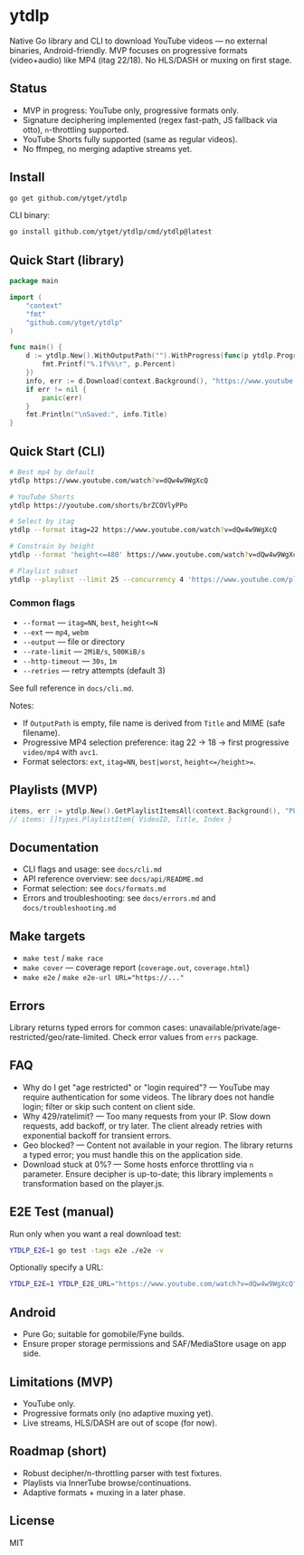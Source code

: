 # ytdlp

Native Go library and CLI to download YouTube videos — no external binaries, Android-friendly. MVP focuses on progressive formats (video+audio) like MP4 (itag 22/18). No HLS/DASH or muxing on first stage.

## Status
- MVP in progress: YouTube only, progressive formats only.
- Signature deciphering implemented (regex fast-path, JS fallback via otto), `n`-throttling supported.
- YouTube Shorts fully supported (same as regular videos).
- No ffmpeg, no merging adaptive streams yet.

## Install
```bash
go get github.com/ytget/ytdlp
```

CLI binary:
```bash
go install github.com/ytget/ytdlp/cmd/ytdlp@latest
```

## Quick Start (library)
```go
package main

import (
	"context"
	"fmt"
	"github.com/ytget/ytdlp"
)

func main() {
	d := ytdlp.New().WithOutputPath("").WithProgress(func(p ytdlp.Progress) {
		fmt.Printf("%.1f%%\r", p.Percent)
	})
	info, err := d.Download(context.Background(), "https://www.youtube.com/watch?v=dQw4w9WgXcQ")
	if err != nil {
		panic(err)
	}
	fmt.Println("\nSaved:", info.Title)
}
```

## Quick Start (CLI)
```bash
# Best mp4 by default
ytdlp https://www.youtube.com/watch?v=dQw4w9WgXcQ

# YouTube Shorts
ytdlp https://youtube.com/shorts/brZCOVlyPPo

# Select by itag
ytdlp --format itag=22 https://www.youtube.com/watch?v=dQw4w9WgXcQ

# Constrain by height
ytdlp --format 'height<=480' https://www.youtube.com/watch?v=dQw4w9WgXcQ

# Playlist subset
ytdlp --playlist --limit 25 --concurrency 4 'https://www.youtube.com/playlist?list=PLxxxx'
```

### Common flags
- `--format` — `itag=NN`, `best`, `height<=N`
- `--ext` — `mp4`, `webm`
- `--output` — file or directory
- `--rate-limit` — `2MiB/s`, `500KiB/s`
- `--http-timeout` — `30s`, `1m`
- `--retries` — retry attempts (default 3)

See full reference in `docs/cli.md`.

Notes:
- If `OutputPath` is empty, file name is derived from `Title` and MIME (safe filename).
- Progressive MP4 selection preference: itag 22 → 18 → first progressive `video/mp4` with `avc1`.
- Format selectors: `ext`, `itag=NN`, `best|worst`, `height<=/height>=`.

## Playlists (MVP)
```go
items, err := ytdlp.New().GetPlaylistItemsAll(context.Background(), "PLxxxx", 200)
// items: []types.PlaylistItem{ VideoID, Title, Index }
```

## Documentation
- CLI flags and usage: see `docs/cli.md`
- API reference overview: see `docs/api/README.md`
- Format selection: see `docs/formats.md`
- Errors and troubleshooting: see `docs/errors.md` and `docs/troubleshooting.md`

## Make targets
- `make test` / `make race`
- `make cover` — coverage report (`coverage.out`, `coverage.html`)
- `make e2e` / `make e2e-url URL="https://..."`

## Errors
Library returns typed errors for common cases: unavailable/private/age-restricted/geo/rate-limited. Check error values from `errs` package.

## FAQ
- Why do I get "age restricted" or "login required"? — YouTube may require authentication for some videos. The library does not handle login; filter or skip such content on client side.
- Why 429/ratelimit? — Too many requests from your IP. Slow down requests, add backoff, or try later. The client already retries with exponential backoff for transient errors.
- Geo blocked? — Content not available in your region. The library returns a typed error; you must handle this on the application side.
- Download stuck at 0%? — Some hosts enforce throttling via `n` parameter. Ensure decipher is up-to-date; this library implements `n` transformation based on the player.js.

## E2E Test (manual)
Run only when you want a real download test:
```bash
YTDLP_E2E=1 go test -tags e2e ./e2e -v
```
Optionally specify a URL:
```bash
YTDLP_E2E=1 YTDLP_E2E_URL="https://www.youtube.com/watch?v=dQw4w9WgXcQ" go test -tags e2e ./e2e -v
```

## Android
- Pure Go; suitable for gomobile/Fyne builds.
- Ensure proper storage permissions and SAF/MediaStore usage on app side.

## Limitations (MVP)
- YouTube only.
- Progressive formats only (no adaptive muxing yet).
- Live streams, HLS/DASH are out of scope (for now).

## Roadmap (short)
- Robust decipher/n-throttling parser with test fixtures.
- Playlists via InnerTube browse/continuations.
- Adaptive formats + muxing in a later phase.

## License
MIT

